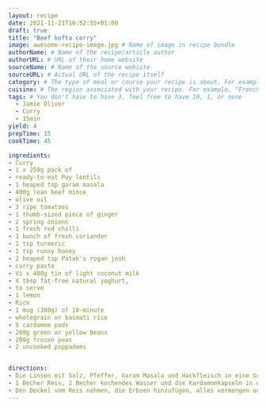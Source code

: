 ```yaml
---
layout: recipe
date: 2021-11-21T16:52:55+01:00
draft: true
title: "Beef kofta corry"
image: awesome-recipe-image.jpg # Name of image in recipe bundle
authorName: # Name of the recipe/article author
authorURL: # URL of their home website
sourceName: # Name of the source website
sourceURL: # Actual URL of the recipe itself
category: # The type of meal or course your recipe is about. For example: "dinner", "entree", or "dessert".
cuisine: # The region associated with your recipe. For example, "French", Mediterranean", or "American".
tags: # You don't have to have 3, feel free to have 10, 1, or none
  - Jamie Oliver
  - Curry
  - 15min
yield: 4
prepTime: 15
cookTime: 45

ingredients:
- Curry
- 1 x 250g pack of
- ready-to-eat Puy lentils
- 1 heaped tsp garam masala
- 400g lean beef mince
- olive oil
- 3 ripe tomatoes
- 1 thumb-sized piece of ginger
- 2 spring onions
- 1 fresh red chilli
- 1 bunch of fresh coriander
- 1 tsp turmeric
- 1 tsp runny honey
- 2 heaped tsp Patak's rogan josh
- curry paste
- Vi x 400g tin of light coconut milk
- 4 tbsp fat-free natural yoghurt,
- to serve
- 1 lemon
- Rice
- 1 mug (300g) of 10-minute
- wholegrain or basmati rice
- 5 cardamom pods
- 200g green or yellow beans
- 200g frozen peas
- 2 uncooked poppadoms


directions:
- Die Linsen mit Salz, Pfeffer, Garam Masala und Hackfleisch in eine Schüssel geben, mischen und mit sauberen Händen zerkleinern. Die Mischung in zwei Hälften teilen, dann mit nassen Händen jede Hälfte schnell zusammendrücken und zu 6 dicken Fingern formen Diese in die Pfanne mit 1 Esslöffel Öl geben und wenden, wenn sie goldbraun sind.
- 1 Becher Reis, 2 Becher kochendes Wasser und die Kardamomkapseln in den Topf geben Kardamomschoten in die Kasserolle geben, dann die Bohnen halbieren und dazugeben und den Deckel aufsetzen. Tomaten in den Mixer geben, den geschälten Ingwer, die geschnittenen Frühlingszwiebeln die Hälfte der Chilischoten, die Korianderstängel, Kurkuma, Honig, Currypaste und Kokosnussmilch in die Kofta-Pfanne geben, zum Kochen bringen und köcheln lassen, dann köcheln lassen und nach Geschmack würzen
- Den Deckel vom Reis nehmen, die Erbsen hinzufügen, alles vermengen und noch ein paar Minuten köcheln lassen. Minuten ziehen lassen. Die ungekochten Poppadoms aufbrechen und in der Mikrowelle (800 W) für ein oder zwei Minuten aufblähen. Chili und die Korianderblätter in feine Scheiben schneiden und über das Curry streuen. Joghurt beträufeln und mit Zitronenspalten, Poppadoms und Reis, Bohnen und Erbsen servieren. und Erbsen
---
```


